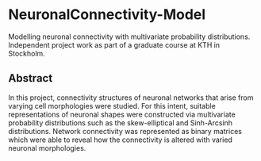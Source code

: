 # NeuronalConnectivity-Model
Modelling neuronal connectivity with multivariate probability distributions. Independent project work as part of a graduate course at KTH in Stockholm.

## Abstract
In this project, connectivity structures of neuronal networks that arise from varying cell morphologies were studied. For this intent, suitable representations of neuronal shapes were constructed via multivariate probability distributions such as the skew-elliptical and Sinh-Arcsinh distributions. Network connectivity was represented as binary matrices which were able to reveal how the connectivity is altered with varied neuronal morphologies.

